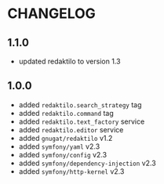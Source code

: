 # CHANGELOG

## 1.1.0

* updated redaktilo to version 1.3

## 1.0.0

* added `redaktilo.search_strategy` tag
* added `redaktilo.command` tag
* added `redaktilo.text_factory` service
* added `redaktilo.editor` service
* added `gnugat/redaktilo` v1.2
* added `symfony/yaml` v2.3
* added `symfony/config` v2.3
* added `symfony/dependency-injection` v2.3
* added `symfony/http-kernel` v2.3
